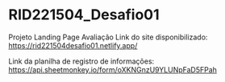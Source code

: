 # RID221504_Desafio01
Projeto Landing Page Avaliação
Link do site disponibilizado: https://rid221504desafio01.netlify.app/

Link da planilha de registro de informações: https://api.sheetmonkey.io/form/oXKNGnzU9YLUNpFaD5FPah
